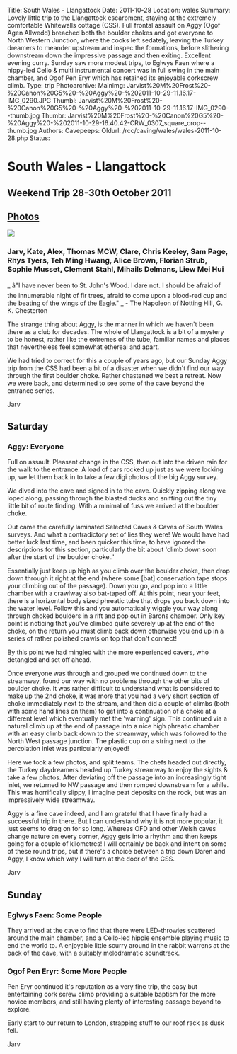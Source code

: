 Title: South Wales - Llangattock
Date: 2011-10-28
Location: wales
Summary: Lovely little trip to the Llangattock escarpment, staying at the extremely comfortable Whitewalls cottage (CSS). Full frontal assault on Aggy (Ogof Agen Allwedd) breached both the boulder chokes and got everyone to North Western Junction, where the cooks left sedately, leaving the Turkey dreamers to meander upstream and inspec the formations, before slithering downstream down the impressive passage and then exiting. Excellent evening curry. Sunday saw more modest trips, to Eglwys Faen where a hippy-led Cello & multi instrumental concert was in full swing in the main chamber, and Ogof Pen Eryr which has retained its enjoyable corkscrew climb. 
Type: trip
Photoarchive:
Mainimg: Jarvist%20M%20Frost%20-%20Canon%20G5%20-%20Aggy%20-%202011-10-29-11.16.17-IMG_0290.JPG
Thumbl: Jarvist%20M%20Frost%20-%20Canon%20G5%20-%20Aggy%20-%202011-10-29-11.16.17-IMG_0290--thumb.jpg
Thumbr: Jarvist%20M%20Frost%20-%20Canon%20G5%20-%20Aggy%20-%202011-10-29-16.40.42-CRW_0307_square_crop--thumb.jpg
Authors: 
Cavepeeps:
Oldurl: /rcc/caving/wales/wales-2011-10-28.php
Status:

#  South Wales - Llangattock 

##  Weekend Trip 28-30th October 2011 

##  [ Photos ](/caving/photo_archive/trips/2011-10-28%20-%20wales/)

[ ![](http://www.union.ic.ac.uk/rcc/caving/photo_archive/trips/2011-10-28%20-%20wales/Jarvist%20M%20Frost%20-%20Canon%20G5%20-%20Aggy%20-%202011-10-29-11.16.17-IMG_0290.JPG) ](/caving/photo_archive/trips/2011-10-28%20-%20wales/)

###  Jarv, Kate, Alex, Thomas MCW, Clare, Chris Keeley, Sam Page, Rhys Tyers, Teh Ming Hwang, Alice Brown, Florian Strub, Sophie Musset, Clement Stahl, Mihails Delmans, Liew Mei Hui 

_ â"I have never been to St. John's Wood. I dare not. I should be afraid of the innumerable night of fir trees, afraid to come upon a blood-red cup and the beating of the wings of the Eagle." _ \- The Napoleon of Notting Hill, G. K. Chesterton 

The strange thing about Aggy, is the manner in which we haven't been there as a club for decades. The whole of Llangattock is a bit of a mystery to be honest, rather like the extremes of the tube, familiar names and places that nevertheless feel somewhat ethereal and apart. 

We had tried to correct for this a couple of years ago, but our Sunday Aggy trip from the CSS had been a bit of a disaster when we didn't find our way through the first boulder choke. Rather chastened we beat a retreat. Now we were back, and determined to see some of the cave beyond the entrance series. 

Jarv 

##  Saturday 

###  Aggy: Everyone 

Full on assault. Pleasant change in the CSS, then out into the driven rain for the walk to the entrance. A load of cars rocked up just as we were locking up, we let them back in to take a few digi photos of the big Aggy survey. 

We dived into the cave and signed in to the cave. Quickly zipping along we loped along, passing through the blasted ducks and sniffing out the tiny little bit of route finding. With a minimal of fuss we arrived at the boulder choke. 

Out came the carefully laminated Selected Caves &amp; Caves of South Wales surveys. And what a contradictory set of lies they were! We would have had better luck last time, and been quicker this time, to have ignored the descriptions for this section, particularly the bit about 'climb down soon after the start of the boulder choke..' 

Essentially just keep up high as you climb over the boulder choke, then drop down through it right at the end (where some [bat] conservation tape stops your climbing out of the passage). Down you go, and pop into a little chamber with a crawlway also bat-taped off. At this point, near your feet, there is a horizontal body sized phreatic tube that drops you back down into the water level. Follow this and you automatically wiggle your way along through choked boulders in a rift and pop out in Barons chamber. Only key point is noticing that you've climbed quite severely up at the end of the choke, on the return you must climb back down otherwise you end up in a series of rather polished crawls on top that don't connect! 

By this point we had mingled with the more experienced cavers, who detangled and set off ahead. 

Once everyone was through and grouped we continued down to the streamway, found our way with no problems through the other bits of boulder choke. It was rather difficult to understand what is considered to make up the 2nd choke, it was more that you had a very short section of choke immediately next to the stream, and then did a couple of climbs (both with some hand lines on them) to get into a continuation of a choke at a different level which eventually met the 'warning' sign. This continued via a natural climb up at the end of passage into a nice high phreatic chamber with an easy climb back down to the streamway, which was followed to the North West passage junction. The plastic cup on a string next to the percolation inlet was particularly enjoyed! 

Here we took a few photos, and split teams. The chefs headed out directly, the Turkey daydreamers headed up Turkey streamway to enjoy the sights &amp; take a few photos. After deviating off the passage into an increasingly tight inlet, we returned to NW passage and then romped downstream for a while. This was horrifically slippy, I imagine peat deposits on the rock, but was an impressively wide streamway. 

Aggy is a fine cave indeed, and I am grateful that I have finally had a successful trip in there. But I can understand why it is not more popular, it just seems to drag on for so long. Whereas OFD and other Welsh caves change nature on every corner, Aggy gets into a rhythm and then keeps going for a couple of kilometres! I will certainly be back and intent on some of these round trips, but if there's a choice between a trip down Daren and Aggy, I know which way I will turn at the door of the CSS. 

Jarv 

##  Sunday 

###  Eglwys Faen: Some People 

They arrived at the cave to find that there were LED-throwies scattered around the main chamber, and a Cello-led hippie ensemble playing music to end the world to. A enjoyable little scurry around in the rabbit warrens at the back of the cave, with a suitably melodramatic soundtrack. 

###  Ogof Pen Eryr: Some More People 

Pen Eryr continued it's reputation as a very fine trip, the easy but entertaining cork screw climb providing a suitable baptism for the more novice members, and still having plenty of interesting passage beyond to explore. 

Early start to our return to London, strapping stuff to our roof rack as dusk fell. 

Jarv 
